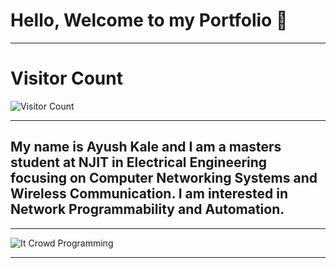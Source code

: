 # Hello, Welcome to my Portfolio 👋

_______________________________________


# Visitor Count 

![Visitor Count](https://profile-counter.glitch.me/{ayushkale1909}/count.svg)


_______________________________________

## My name is Ayush Kale and I am a masters student at NJIT in Electrical Engineering focusing on Computer Networking Systems and Wireless Communication. I am interested in Network Programmability and Automation. 


_______________________________________

![It Crowd Programming](https://media.giphy.com/media/1C8bHHJturSx2/source.gif)


_______________________________________
<!--
**ayushkale1909/ayushkale1909** is a ✨ _special_ ✨ repository because its `README.md` (this file) appears on your GitHub profile.

Here are some ideas to get you started:

- 🔭 I’m currently working on ...
- 🌱 I’m currently learning ...
- 👯 I’m looking to collaborate on ...
- 🤔 I’m looking for help with ...
- 💬 Ask me about ...
- 📫 How to reach me: ...
- 😄 Pronouns: ...
- ⚡ Fun fact: ...
-->
